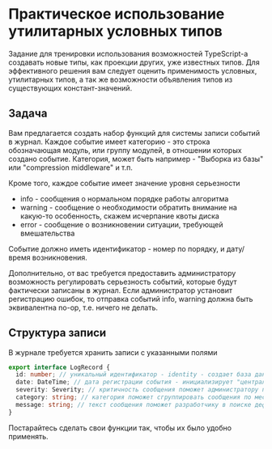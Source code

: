 # Практическое использование утилитарных условных типов

Задание для тренировки использования возможностей TypeScript-а создавать новые типы, как проекции других, уже известных типов. Для эффективного решения вам следует оценить применимость условных, утилитарных типов, а так же возможности объявления типов из существующих констант-значений.

## Задача

Вам предлагается создать набор функций для системы записи событий в журнал. Каждое событие имеет категорию - это строка обозначающая модуль, или группу модулей, в отношении которых создано событие. Категория, может быть например - "Выборка из базы" или "compression middleware" и т.п.

Кроме того, каждое событие имеет значение уровня серьезности

* info - сообщения о нормальном порядке работы алгоритма
* warning - сообщение о необходимости обратить внимание на какую-то особенность, скажем исчерпание квоты диска
* error - сообщение о возникновении ситуации, требующей вмешательства

Событие должно иметь идентификатор - номер по порядку, и дату/время возникновения.

Дополнительно, от вас требуется предоставить администратору возможность регулировать серьезность событий, которые будут фактически записаны в журнал. Если администратор установит регистрацию ошибок, то отправка событий info, warning должна быть эквивалентна no-op, т.е. ничего не делать.

## Структура записи

В журнале требуется хранить записи с указанными полями

```ts
export interface LogRecord {
  id: number; // уникальный идентификатор - identity - создает база данных
  date: DateTime; // дата регистрации события - инициализирует "центральный сервер"
  severity: Severity; // критичность сообщения поможет администратору при анализе логов
  category: string; // категория поможет сгруппировать сообщения по месту их возникновения
  message: string; // текст сообщения поможет разработчику в поиске дефектов
}
```

Постарайтесь сделать свои функции так, чтобы их было удобно применять.

